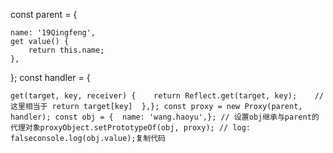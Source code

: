 const parent = {  

    name: '19Qingfeng',  
    get value() {    
        return this.name;  
    },

}; 
const handler = {  

    get(target, key, receiver) {    return Reflect.get(target, key);    // 这里相当于 return target[key]  },}; const proxy = new Proxy(parent, handler); const obj = {  name: 'wang.haoyu',}; // 设置obj继承与parent的代理对象proxyObject.setPrototypeOf(obj, proxy); // log: falseconsole.log(obj.value);复制代码
